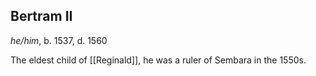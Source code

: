 ## Bertram II
*he/him*, b. 1537, d. 1560

The eldest child of [[Reginald]], he was a ruler of Sembara in the 1550s. 